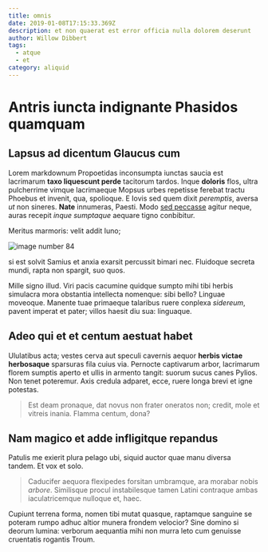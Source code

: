 ```yaml
---
title: omnis
date: 2019-01-08T17:15:33.369Z
description: et non quaerat est error officia nulla dolorem deserunt
author: Willow Dibbert
tags:
  - atque
  - et
category: aliquid
---
```


# Antris iuncta indignante Phasidos quamquam

## Lapsus ad dicentum Glaucus cum

Lorem markdownum Propoetidas inconsumpta iunctas saucia est lacrimarum **taxo
liquescunt perde** tacitorum tardos. Inque **doloris** flos, ultra pulcherrime
vimque lacrimaeque Mopsus urbes repetisse ferebat tractu Phoebus et invenit,
qua, spolioque. E Iovis sed quem dixit *peremptis*, aversa *ut* non sineres.
**Nate** innumeras, Paesti. Modo [sed
peccasse](http://fecerat-terra.org/violentia) agitur neque, auras recepit *inque
sumptaque* aequare tigno conbibitur.

Meritus marmoris: velit addit Iuno;


![image number 84](/images/84.jpg)

 si est solvit Samius et anxia
exarsit percussit bimari nec. Fluidoque secreta mundi, rapta non spargit, suo
quos.

Mille signo illud. Viri pacis cacumine quidque sumpto mihi tibi herbis simulacra
mora obstantia intellecta nomenque: sibi bello? Linguae moveoque. Manente tuae
primaeque talaribus ruere conplexa *sidereum*, pavent imperat et pater; villos
haesit diu sua: linguaque.

## Adeo qui et et centum aestuat habet

Ululatibus acta; vestes cerva aut speculi cavernis aequor **herbis victae
herbosaque** sparsuras fila cuius via. Pernocte captivarum arbor, lacrimarum
florem sumptis aperto et ullis in armento tangit: suorum sucus canes Pylios. Non
tenet poteremur. Axis credula adparet, ecce, ruere longa brevi et igne potestas.

> Est deam pronaque, dat novus non frater oneratos non; credit, mole et vitreis
> inania. Flamma centum, dona?

## Nam magico et adde infligitque repandus

Patulis me exierit plura pelago ubi, siquid auctor quae manu diversa tandem. Et
vox et solo.

> Caducifer aequora flexipedes forsitan umbramque, ara morabar nobis *arbore*.
> Similisque procul instabilesque tamen Latini contraque ambas iaculatricemque
> nulloque et, haec.

Cupiunt terrena forma, nomen tibi mutat quasque, raptamque sanguine se poteram
rumpo adhuc altior munera frondem velocior? Sine domino si deorum lumina:
verborum aequantia mihi non murra leto cum genuisse cruentatis rogantis Troum.
